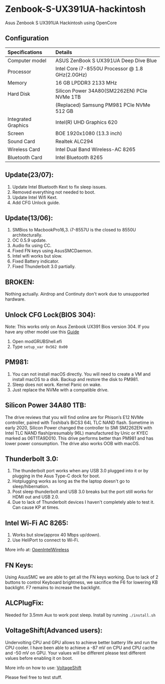 # Zenbook-S-UX391UA-hackintosh
Asus Zenbook S UX391UA Hackintosh using OpenCore


## Configuration

| Specifications      | Details                                          |
| :--- | :---|
| Computer model      | ASUS ZenBook S UX391UA Deep Dive Blue            |
| Processor           | Intel Core i7-8550U Processor @ 1.8 GHz(2.0GHz)  |
| Memory              | 16 GB LPDDR3 2133 MHz                            |
| Hard Disk           | Silicon Power 34A80(SM2262EN) PCIe NVMe 1TB      |
|                     | (Replaced) Samsung PM981 PCIe NVMe 512 GB        |
| Integrated Graphics | Intel(R) UHD Graphics 620                        |
| Screen              | BOE 1920x1080 (13.3 inch)                        |
| Sound Card          | Realtek ALC294                                   |
| Wireless Card       | Intel Dual Band Wireless-AC 8265                 |
| Bluetooth Card      | Intel Bluetooth 8265                             |

## Update(23/07):
1) Update Intel Bluetooth Kext to fix sleep issues.
2) Removed everything not needed to boot.
3) Update Intel Wifi Kext.
4) Add CFG Unlock guide.

## Update(13/06):
1) SMBios to MacbookPro16,3. i7-8557U is the closed to 8550U architecturally.
2) OC 0.5.9 update.
3) Audio fix using CC.
4) Fixed FN keys using AsusSMCDaemon.
5) Intel wifi works but slow.
6) Fixed Battery indicator.
7) Fixed Thunderbolt 3.0 partially.

## BROKEN:
Nothing actually. Airdrop and Continuty don't work due to unsupported hardware.

## Unlock CFG Lock(BIOS 304):
Note: This works only on Asus Zenbook UX391 Bios version 304. If you have any other model use this [Guide](https://dortania.github.io/OpenCore-Install-Guide/extras/msr-lock.html)
1) Open modGRUBShell.efi
2) Type `setup_var 0x562 0x00`

## PM981:
1) You can not install macOS directly. You will need to create a VM and install macOS to a disk. Backup and restore the disk to PM981.
2) Sleep does not work. Kernel Panic on wake.
3) Just replace the NVMe with a compatible drive.

## Silicon Power 34A80 1TB:
The drive reviews that you will find online are for Phison’s E12 NVMe controller, paired with Toshiba’s BiCS3 64L TLC NAND flash. Sometime in early 2020, Silicon Power changed the controller to SMI SM2262EN with Intel TLC NAND flash(presumably 96L) manufactured by Unic or KYEC marked as 06T1TA9D010. This drive performs better than PM981 and has lower power consumption. The drive also works OOB with macOS.

## Thunderbolt 3.0:
1) The thunderbolt port works when any USB 3.0 plugged into it or by plugging in the Asus Type-C dock for boot.
2) Hotplugging works as long as the the laptop doesn't go to sleep/hibernation.
3) Post sleep thunderbolt and USB 3.0 breaks but the port still works for HDMI out and USB 2.0.
4) Due to lack of Thunderbolt devices I haven't completely able to test it. Can cause KP at times.

## Intel Wi-Fi AC 8265:
1) Works but slow(approx 40 Mbps up/down).
2) Use HeliPort to connect to Wi-Fi.

More info at: [OpenIntelWireless](https://github.com/OpenIntelWireless)

## FN Keys:
Using AsusSMC we are able to get all the FN keys working. Due to lack of 2 buttons to control Keyboard brightness, we sacrifice the F6 for lowering KB backlight. F7 remains to increase the backlight.

## ALCPlugFix:
Needed for 3.5mm Aux to work post sleep. Install by running `./install.sh`

## VoltageShift(Advanced users):
Undervolting CPU and GPU allows to achieve better battery life and run the CPU cooler.
I have been able to achieve a -87 mV on CPU and CPU cache and -50 mV on GPU. Your values  will be different please test different values before enabling it on boot.

More info on how to use: [VoltageShift](https://github.com/sicreative/VoltageShift)

Please feel free to test stuff.
